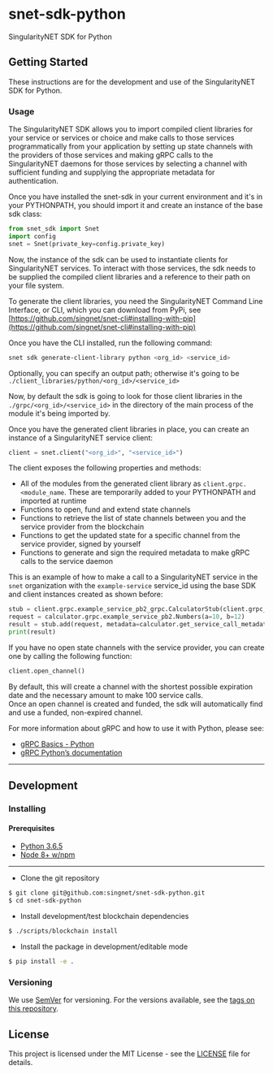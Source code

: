 # snet-sdk-python
  
SingularityNET SDK for Python
  
## Getting Started  
  
These instructions are for the development and use of the SingularityNET SDK for Python.

### Usage

The SingularityNET SDK allows you to import compiled client libraries for your service or services or choice and make calls to those services programmatically from your application by setting up state channels with the providers of those services and making gRPC calls to the SingularityNET daemons for those services by selecting a channel with sufficient funding and supplying the appropriate metadata for authentication.
  
Once you have installed the snet-sdk in your current environment and it's in your PYTHONPATH, you should import it and create an instance of the base sdk class:

```python
from snet_sdk import Snet
import config
snet = Snet(private_key=config.private_key)
```

Now, the instance of the sdk can be used to instantiate clients for SingularityNET services. To interact with those services, the sdk needs to be supplied the compiled client libraries and a reference to their path on your file system.
  
To generate the client libraries, you need the SingularityNET Command Line Interface, or CLI, which you can download from PyPi, see [https://github.com/singnet/snet-cli#installing-with-pip](https://github.com/singnet/snet-cli#installing-with-pip)
  
Once you have the CLI installed, run the following command:
```bash
snet sdk generate-client-library python <org_id> <service_id>
```
  
Optionally, you can specify an output path; otherwise it's going to be `./client_libraries/python/<org_id>/<service_id>`
  
Now, by default the sdk is going to look for those client libraries in the `./grpc/<org_id>/<service_id>` in the directory of the main process of the module it's being imported by.
  
Once you have the generated client libraries in place, you can create an instance of a SingularityNET service client:
```python
client = snet.client("<org_id>", "<service_id>")
```

The client exposes the following properties and methods:
- All of the modules from the generated client library as `client.grpc.<module_name`. These are temporarily added to your PYTHONPATH and imported at runtime
- Functions to open, fund and extend state channels
- Functions to retrieve the list of state channels between you and the service provider from the blockchain
- Functions to get the updated state for a specific channel from the service provider, signed by yourself
- Functions to generate and sign the required metadata to make gRPC calls to the service daemon
  
This is an example of how to make a call to a SingularityNET service in the `snet` organization with the `example-service` service_id using the base SDK and client instances created as shown before:  
```python
stub = client.grpc.example_service_pb2_grpc.CalculatorStub(client.grpc_channel)
request = calculator.grpc.example_service_pb2.Numbers(a=10, b=12)
result = stub.add(request, metadata=calculator.get_service_call_metadata())
print(result)
```
If you have no open state channels with the service provider, you can create one by calling the following function:
```python
client.open_channel()
```
By default, this will create a channel with the shortest possible expiration date and the necessary amount to make 100 service calls.  
Once an open channel is created and funded, the sdk will automatically find and use a funded, non-expired channel.
  
For more information about gRPC and how to use it with Python, please see:
- [gRPC Basics - Python](https://grpc.io/docs/tutorials/basic/python.html)
- [gRPC Python’s documentation](https://grpc.io/grpc/python/)

---

## Development

### Installing

#### Prerequisites  
  
* [Python 3.6.5](https://www.python.org/downloads/release/python-365/)  
* [Node 8+ w/npm](https://nodejs.org/en/download/)

---

* Clone the git repository  
```bash  
$ git clone git@github.com:singnet/snet-sdk-python.git
$ cd snet-sdk-python
```  
  
* Install development/test blockchain dependencies  
```bash  
$ ./scripts/blockchain install
```
  
* Install the package in development/editable mode  
```bash  
$ pip install -e .
```

### Versioning  
  
We use [SemVer](http://semver.org/) for versioning. For the versions available, see the
[tags on this repository](https://github.com/singnet/snet-sdk-python/tags).   
  
## License  
  
This project is licensed under the MIT License - see the
[LICENSE](https://github.com/singnet/snet-sdk-python/blob/master/LICENSE) file for details.
